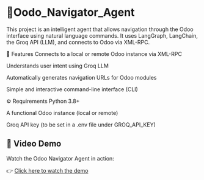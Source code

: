 # 🤖Oodo_Navigator_Agent

This project is an intelligent agent that allows navigation through the Odoo interface using natural language commands. It uses LangGraph, LangChain, the Groq API (LLM), and connects to Odoo via XML-RPC.

🚀 Features
Connects to a local or remote Odoo instance via XML-RPC

Understands user intent using Groq LLM

Automatically generates navigation URLs for Odoo modules

Simple and interactive command-line interface (CLI)

⚙️ Requirements
Python 3.8+

A functional Odoo instance (local or remote)

Groq API key (to be set in a .env file under GROQ_API_KEY)

## 🎥 Video Demo

Watch the Odoo Navigator Agent in action:

👉 [Click here to watch the demo](https://drive.google.com/file/d/1yG5R0Mn9t2vXMWvJ1xnqVB4axv6KtGxt/view?usp=sharing)
